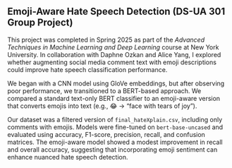 ## Emoji-Aware Hate Speech Detection (DS-UA 301 Group Project)  
This project was completed in Spring 2025 as part of the *Advanced Techniques in Machine Learning and Deep Learning* course at New York University. In collaboration with Daphne Ozkan and Alice Yang, I explored whether augmenting social media comment text with emoji descriptions could improve hate speech classification performance.

We began with a CNN model using GloVe embeddings, but after observing poor performance, we transitioned to a BERT-based approach. We compared a standard text-only BERT classifier to an emoji-aware version that converts emojis into text (e.g., 😂 → “face with tears of joy”).

Our dataset was a filtered version of `final_hateXplain.csv`, including only comments with emojis. Models were fine-tuned on `bert-base-uncased` and evaluated using accuracy, F1-score, precision, recall, and confusion matrices. The emoji-aware model showed a modest improvement in recall and overall accuracy, suggesting that incorporating emoji sentiment can enhance nuanced hate speech detection.
